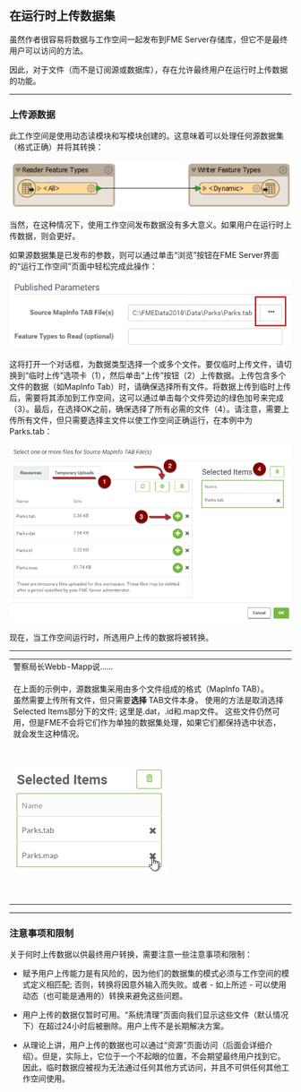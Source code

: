   <div id="readme" class="readme blob instapaper_body">
    <article class="markdown-body entry-content" itemprop="text"><h2><a id="user-content-uploading-datasets-at-run-time" class="anchor" aria-hidden="true" href="./2.05.TemporaryUploads.md#uploading-datasets-at-run-time"></a><font style="vertical-align: inherit;"><font style="vertical-align: inherit;">在运行时上传数据集</font></font></h2>
<p><font style="vertical-align: inherit;"><font style="vertical-align: inherit;">虽然作者很容易将数据与工作空间一起发布到FME Server存储库，但它不是最终用户可以访问的方法。</font></font></p>
<p><font style="vertical-align: inherit;"><font style="vertical-align: inherit;">因此，对于文件（而不是订阅源或数据库），存在允许最终用户在运行时上传数据的功能。</font></font></p>
<hr>
<h3><a id="user-content-uploading-source-data" class="anchor" aria-hidden="true" href="./2.05.TemporaryUploads.md#uploading-source-data"></a><font style="vertical-align: inherit;"><font style="vertical-align: inherit;">上传源数据</font></font></h3>
<p><font style="vertical-align: inherit;"><font style="vertical-align: inherit;">此工作空间是使用动态读模块和写模块创建的。</font><font style="vertical-align: inherit;">这意味着可以处理任何源数据集（格式正确）并将其转换：</font></font></p>
<p><a target="_blank" rel="noopener noreferrer" href="./Images/Img2.013.TempUploadDynamicWorkspace.png"><img src="./Images/Img2.013.TempUploadDynamicWorkspace.png" alt="" style="max-width:100%;"></a></p>
<p><font style="vertical-align: inherit;"><font style="vertical-align: inherit;">当然，在这种情况下，使用工作空间发布数据没有多大意义。</font><font style="vertical-align: inherit;">如果用户在运行时上传数据，则会更好。</font></font></p>
<p><font style="vertical-align: inherit;"><font style="vertical-align: inherit;">如果源数据集是已发布的参数，则可以通过单击“浏览”按钮在FME Server界面的“运行工作空间”页面中轻松完成此操作：</font></font></p>
<p><a target="_blank" rel="noopener noreferrer" href="./Images/Img2.014.TempUploadBrowseButton.png"><img src="./Images/Img2.014.TempUploadBrowseButton.png" alt="" style="max-width:100%;"></a></p>
<p><font style="vertical-align: inherit;"><font style="vertical-align: inherit;">这将打开一个对话框，为数据类型选择一个或多个文件。</font><font style="vertical-align: inherit;">要仅临时上传文件，请切换到“临时上传”选项卡（1），然后单击“上传”按钮（2）上传数据。</font><font style="vertical-align: inherit;">上传包含多个文件的数据（如MapInfo Tab）时，请确保选择所有文件。</font><font style="vertical-align: inherit;">将数据上传到临时上传后，需要将其添加到工作空间，这可以通过单击每个文件旁边的绿色加号来完成（3）。</font><font style="vertical-align: inherit;">最后，在选择OK之前，确保选择了所有必需的文件（4）。</font><font style="vertical-align: inherit;">请注意，需要上传所有文件，但只需要选择主文件以使工作空间正确运行，在本例中为Parks.tab：</font></font></p>
<p><a target="_blank" rel="noopener noreferrer" href="./Images/Img2.015.TempUploadFileSelect.png"><img src="./Images/Img2.015.TempUploadFileSelect.png" alt="" style="max-width:100%;"></a></p>
<p><font style="vertical-align: inherit;"><font style="vertical-align: inherit;">现在，当工作空间运行时，所选用户上传的数据将被转换。</font></font></p>
<hr>

<table>
<tbody><tr>
<td>
<i></i><font style="vertical-align: inherit;"><font style="vertical-align: inherit;">
警察局长Webb-Mapp说......
</font></font></td>
</tr>
<tr>
<td><font style="vertical-align: inherit;"><font style="vertical-align: inherit;">

在上面的示例中，源数据集采用由多个文件组成的格式（MapInfo TAB）。
</font></font><br><font style="vertical-align: inherit;"><font style="vertical-align: inherit;">虽然需要上传所有文件，但只需要</font></font><strong><font style="vertical-align: inherit;"><font style="vertical-align: inherit;">选择</font></font></strong><font style="vertical-align: inherit;"><font style="vertical-align: inherit;"> TAB文件本身</font><font style="vertical-align: inherit;">。
</font><font style="vertical-align: inherit;">使用的方法是取消选择Selected Items部分下的文件; </font><font style="vertical-align: inherit;">这里是.dat，.id和.map文件。
</font><font style="vertical-align: inherit;">这些文件仍然可用，但是FME不会将它们作为单独的数据集处理，如果它们都保持选中状态，就会发生这种情况。

</font></font><br><br><a target="_blank" rel="noopener noreferrer" href="./Images/Img2.016.DeselectSourceFiles.png"><img src="./Images/Img2.016.DeselectSourceFiles.png" style="max-width:100%;"></a>
<br><font style="vertical-align: inherit;"></font><br><br><font style="vertical-align: inherit;"></font></td>
</tr>
</tbody></table>
<hr>
<h3><a id="user-content-cautions-and-limitations" class="anchor" aria-hidden="true" href="./2.05.TemporaryUploads.md#cautions-and-limitations"></a><font style="vertical-align: inherit;"><font style="vertical-align: inherit;">注意事项和限制</font></font></h3>
<p><font style="vertical-align: inherit;"><font style="vertical-align: inherit;">关于何时上传数据以供最终用户转换，需要注意一些注意事项和限制：</font></font></p>
<ul>
<li>
<p><font style="vertical-align: inherit;"><font style="vertical-align: inherit;">赋予用户上传能力是有风险的，因为他们的数据集的模式必须与工作空间的模式定义相匹配; </font><font style="vertical-align: inherit;">否则，转换将因意外输入而失败。</font><font style="vertical-align: inherit;">或者 - 如上所述 - 可以使用动态（也可能是通用的）转换来避免这些问题。</font></font></p>
</li>
<li>
<p><font style="vertical-align: inherit;"><font style="vertical-align: inherit;">用户上传的数据仅暂时可用。</font><font style="vertical-align: inherit;">“系统清理”页面向我们显示这些文件（默认情况下）在超过24小时后被删除。</font><font style="vertical-align: inherit;">用户上传不是长期解决方案。</font></font></p>
</li>
<li>
<p><font style="vertical-align: inherit;"><font style="vertical-align: inherit;">从理论上讲，用户上传的数据也可以通过“资源”页面访问（后面会详细介绍）。</font><font style="vertical-align: inherit;">但是，实际上，它位于一个不起眼的位置，不会期望最终用户找到它。</font><font style="vertical-align: inherit;">因此，临时数据应被视为无法通过任何其他方式访问，并且不可供任何其他工作空间使用。</font></font></p>
</li>
</ul>
</article>
  </div>
